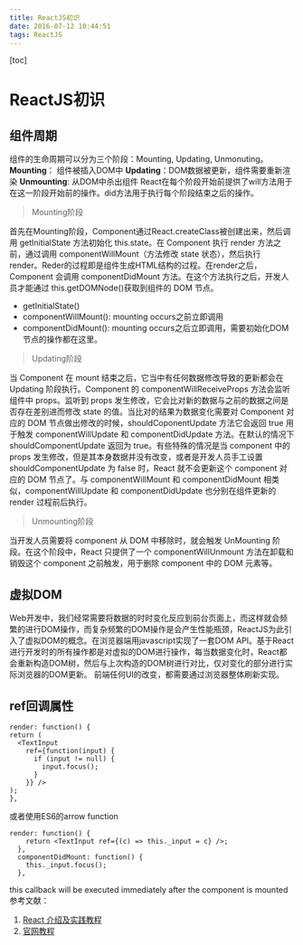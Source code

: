 ```yaml
---
title: ReactJS初识
date: 2016-07-12 10:44:51
tags: ReactJS
---
```


[toc]
# ReactJS初识
## 组件周期
组件的生命周期可以分为三个阶段：Mounting, Updating, Unmonuting。
**Mounting**： 组件被插入DOM中
**Updating**：DOM数据被更新，组件需要重新渲染
**Unmounting**: 从DOM中杀出组件
React在每个阶段开始前提供了will方法用于在这一阶段开始前的操作。did方法用于执行每个阶段结束之后的操作。
>Mounting阶段

首先在Mounting阶段，Component通过React.createClass被创建出来，然后调用 getInitialState 方法初始化 this.state。在 Component 执行 render 方法之前，通过调用 componentWillMount（方法修改 state 状态），然后执行 render。Reder的过程即是组件生成HTML结构的过程。在render之后，Component 会调用 componentDidMount 方法。在这个方法执行之后，开发人员才能通过 this.getDOMNode()获取到组件的 DOM 节点。
- getInitialState()
- componentWillMount(): mounting occurs之前立即调用
- componentDidMount(): mounting occurs之后立即调用，需要初始化DOM节点的操作都在这里。
>Updating阶段

当 Component 在 mount 结束之后，它当中有任何数据修改导致的更新都会在 Updating 阶段执行。Component 的 componentWillReceiveProps 方法会监听组件中 props。监听到 props 发生修改，它会比对新的数据与之前的数据之间是否存在差别进而修改 state 的值。当比对的结果为数据变化需要对 Component 对应的 DOM 节点做出修改的时候，shouldCoponentUpdate 方法它会返回 true 用于触发 componentWillUpdate 和 componentDidUpdate 方法。在默认的情况下 shouldComponentUpdate 返回为 true。有些特殊的情况是当 component 中的 props 发生修改，但是其本身数据并没有改变，或者是开发人员手工设置 shouldComponentUpdate 为 false 时，React 就不会更新这个 component 对应的 DOM 节点了。与 componentWillMount 和 componentDidMount 相类似，componentWillUpdate 和 componentDidUpdate 也分别在组件更新的 render 过程前后执行。
>Unmounting阶段

当开发人员需要将 component 从 DOM 中移除时，就会触发 UnMounting 阶段。在这个阶段中，React 只提供了一个 componentWillUnmount 方法在卸载和销毁这个 component 之前触发，用于删除 component 中的 DOM 元素等。

## 虚拟DOM
Web开发中，我们经常需要将数据的时时变化反应到前台页面上，而这样就会频繁的进行DOM操作，而复杂频繁的DOM操作是会产生性能瓶颈，ReactJS为此引入了虚拟DOM的概念。在浏览器端用javascript实现了一套DOM API。基于React进行开发时的所有操作都是对虚拟的DOM进行操作，每当数据变化时，React都会重新构造DOM树，然后与上次构造的DOM树进行对比，仅对变化的部分进行实际浏览器的DOM更新。
前端任何UI的改变，都需要通过浏览器整体刷新实现。

## ref回调属性

    render: function() {
    return (
      <TextInput
        ref={function(input) {
          if (input != null) {
            input.focus();
          }
        }} />
    );
    },
或者使用ES6的arrow function

    render: function() {
        return <TextInput ref={(c) => this._input = c} />;
      },
      componentDidMount: function() {
        this._input.focus();
      },
this callback will be executed immediately after the component is mounted
参考文献：
1. [React 介绍及实践教程][1]
2. [官网教程][2]


  [1]: http://www.ibm.com/developerworks/cn/web/1509_dongyue_react/index.html
  [2]: https://facebook.github.io/react/docs/tutorial.html